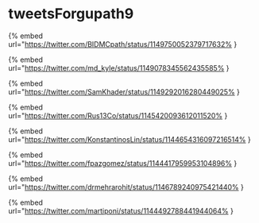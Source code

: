 # tweetsForgupath9

{% embed url="https://twitter.com/BIDMCpath/status/1149750052379717632% }

{% embed url="https://twitter.com/md_kyle/status/1149078345562435585% }

{% embed url="https://twitter.com/SamKhader/status/1149292016280449025% }

{% embed url="https://twitter.com/Rus13Co/status/1145420093612011520% }

{% embed url="https://twitter.com/KonstantinosLin/status/1144654316097216514% }

{% embed url="https://twitter.com/fpazgomez/status/1144417959953104896% }

{% embed url="https://twitter.com/drmehrarohit/status/1146789240975421440% }

{% embed url="https://twitter.com/martiponi/status/1144492788441944064% }

